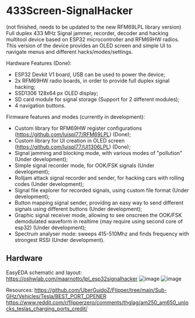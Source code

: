 # 433Screen-SignalHacker
(not finished, needs to be updated to the new RFM69LPL library version)
Full duplex 433 MHz Signal jammer, recorder, decoder and hacking multitool device based on ESP32 microcontroller and RFM69HW radios. This version of the device provides an OLED screen and simple UI to navigate menus and different hacks/modes/settings.

Hardware Features (Done):
- ESP32 Devkit V1 board, USB can be used to power the device;
- 2x RFM69HW radio boards, in order to provide full duplex signal hacking;
- SSD1306 128x64 px OLED display;
- SD card module for signal storage (Support for 2 different modules);
- 4 navigation buttons.

Firmware features and modes (currently in development):
- Custom library for RFM69HW register configurations (https://github.com/luispl77/RFM69LPL) (Done);
- Custom library for UI creation in OLED screen (https://github.com/luispl77/UI1306LPL) (Done);
- Signal jamming and blocking mode, with various modes of "pollution" (Under development);
- Simple signal recorder mode, for OOK/FSK signals (Under development);
- Rolljam attack signal recorder and sender, for hacking cars with rolling codes (Under development);
- Signal file explorer for recorded signals, using custom file format (Under development);
- Button mapping signal sender, providng an easy way to send different signals using different buttons (Under development);
- Graphic signal receiver mode, allowing to see onscreen the OOK/FSK demodulated waveform in realtime (may require using second core of esp32) (Under development);
- Spectrum analyser mode: sweeps 415-510Mhz and finds frequency with strongest RSSI (Under development).

## Hardware
EasyEDA schematic and layout: https://oshwlab.com/maarnotto/lpl_esp32signalhacker
![image](https://user-images.githubusercontent.com/81360502/236343828-5eb571a6-c591-4fb2-bbef-8b55d704c261.png)
![image](https://user-images.githubusercontent.com/81360502/236343848-cd96bbe8-c5c1-4bd1-ad73-7ae4cd8e46e6.png)




Resources:
https://github.com/UberGuidoZ/Flipper/tree/main/Sub-GHz/Vehicles/Tesla/BEST_PORT_OPENER
https://www.reddit.com/r/flipperzero/comments/thglag/am250_am650_unlocks_teslas_charging_ports_credit/
